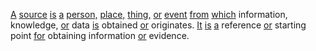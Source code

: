 [A](./a.md) [source](./source.md) [is](./is.md) [a](./a.md) [person,](./person.md) [place,](./place.md) [thing,](./thing.md) [or](./or.md) [event](./event.md) [from](./from.md) [which](./which.md) information, knowledge, [or](./or.md) data [is](./is.md) obtained [or](./or.md) originates. [It](./it.md) [is](./is.md) [a](./a.md) reference [or](./or.md) starting point [for](./for.md) obtaining information [or](./or.md) evidence.